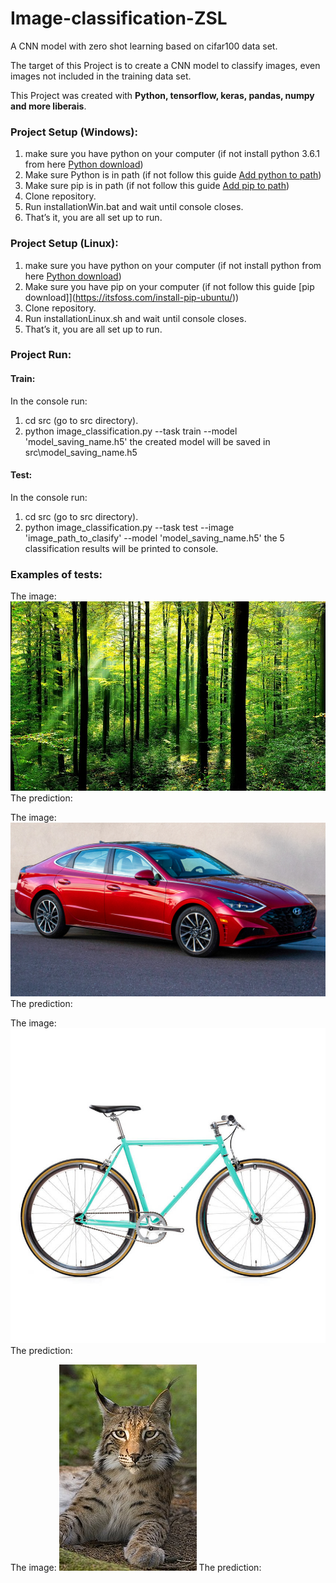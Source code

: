 # Image-classification-ZSL

A CNN model with zero shot learning based on cifar100 data set.

The target of this Project is to create a CNN model to classify images, even images not included in the training data set. 

This Project was created with <b> Python, tensorflow, keras, pandas, numpy and more liberais</b>. 

### Project Setup (Windows):

1. make sure you have python on your computer (if not install python 3.6.1 from here [Python download](https://www.python.org/downloads/windows/))
2. Make sure Python is in path (if not follow this guide [Add python to path](https://datatofish.com/add-python-to-windows-path/))
3. Make sure pip is in path (if not follow this guide [Add pip to path](https://appuals.com/fix-pip-is-not-recognized-as-an-internal-or-external-command/))
5. Clone repository.
6. Run installationWin.bat and wait until console closes.
7. That’s it, you are all set up to run.

### Project Setup (Linux):

1. make sure you have python on your computer (if not install python from here [Python download](https://docs.python-guide.org/starting/install3/linux/))
3. Make sure you have pip on your computer (if not follow this guide [pip download]](https://itsfoss.com/install-pip-ubuntu/))
5. Clone repository.
6. Run installationLinux.sh and wait until console closes.
7. That’s it, you are all set up to run.

### Project Run:

#### Train:
In the console run:
1. cd src (go to src directory).
2. python image_classification.py --task train --model 'model_saving_name.h5'
the created model will be saved in src\model_saving_name.h5

#### Test:
In the console run:
1. cd src (go to src directory).
2. python image_classification.py --task test --image 'image_path_to_clasify' --model 'model_saving_name.h5'
the 5 classification results will be printed to console.

### Examples of tests:
The image: ![lynx](https://github.com/leorrose/Image-classification-ZSL/blob/master/test%20images/forest.jpg)
The prediction: 

The image: ![lynx](https://github.com/leorrose/Image-classification-ZSL/blob/master/test%20images/car.jpg)
The prediction: 

The image: ![lynx](https://github.com/leorrose/Image-classification-ZSL/blob/master/test%20images/bycicle.jpg)
The prediction: 

The image: ![lynx](https://github.com/leorrose/Image-classification-ZSL/blob/master/test%20images/lynx.jpg)
The prediction: 

